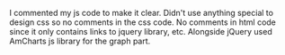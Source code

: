 I commented my js code to make it clear.
Didn't use anything special to design css so no comments in the css code.
No comments in html code since it only contains links to jquery library, etc. 
Alongside jQuery used AmCharts js library for the graph part. 

